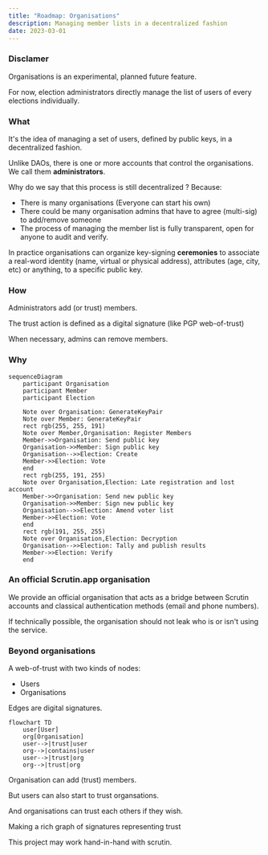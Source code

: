 ```yaml
---
title: "Roadmap: Organisations"
description: Managing member lists in a decentralized fashion
date: 2023-03-01
---
```


### Disclamer

Organisations is an experimental, planned future feature.

For now, election administrators directly manage the list of users of every elections individually.

### What

It's the idea of managing a set of users, defined by public keys, in a decentralized fashion.

Unlike DAOs, there is one or more accounts that control the organisations. We call them **administrators**.

Why do we say that this process is still decentralized ? Because:
- There is many organisations (Everyone can start his own)
- There could be many organisation admins that have to agree (multi-sig) to add/remove someone
- The process of managing the member list is fully transparent, open for anyone to audit and verify.

In practice organisations can organize key-signing **ceremonies** to associate a real-word identity (name, virtual or physical address), attributes (age, city, etc) or anything, to a specific public key.

### How

Administrators add (or trust) members.

The trust action is defined as a digital signature (like PGP web-of-trust)

When necessary, admins can remove members.

### Why

```mermaid
sequenceDiagram
    participant Organisation
    participant Member
    participant Election

	Note over Organisation: GenerateKeyPair
	Note over Member: GenerateKeyPair
    rect rgb(255, 255, 191)
	Note over Member,Organisation: Register Members
    Member->>Organisation: Send public key
    Organisation->>Member: Sign public key
    Organisation-->>Election: Create
    Member->>Election: Vote
    end
    rect rgb(255, 191, 255)
	Note over Organisation,Election: Late registration and lost account
    Member->>Organisation: Send new public key
    Organisation->>Member: Sign new public key
    Organisation-->>Election: Amend voter list
    Member->>Election: Vote
    end
    rect rgb(191, 255, 255)
	Note over Organisation,Election: Decryption
    Organisation-->>Election: Tally and publish results
    Member->>Election: Verify
    end
```

### An official Scrutin.app organisation 

We provide an official organisation that acts as a bridge between Scrutin accounts and classical authentication methods (email and phone numbers).

If technically possible, the organisation should not leak who is or isn't using the service.

### Beyond organisations

A web-of-trust with two kinds of nodes:
- Users
- Organisations

Edges are digital signatures.

```mermaid
flowchart TD
    user[User]
    org[Organisation]
    user-->|trust|user
    org-->|contains|user
    user-->|trust|org
    org-->|trust|org
```

Organisation can add (trust) members.

But users can also start to trust organsations.

And organisations can trust each others if they wish.

Making a rich graph of signatures representing trust

This project may work hand-in-hand with scrutin.